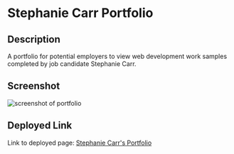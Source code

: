 # Stephanie Carr Portfolio

## Description
A portfolio for potential employers to view web development work samples completed by job candidate Stephanie Carr.

## Screenshot
![screenshot of portfolio](screenshot.jpg)

## Deployed Link
Link to deployed page: [Stephanie Carr's Portfolio](https://sacarr91.github.io/s-carr-webdev-portfolio/)